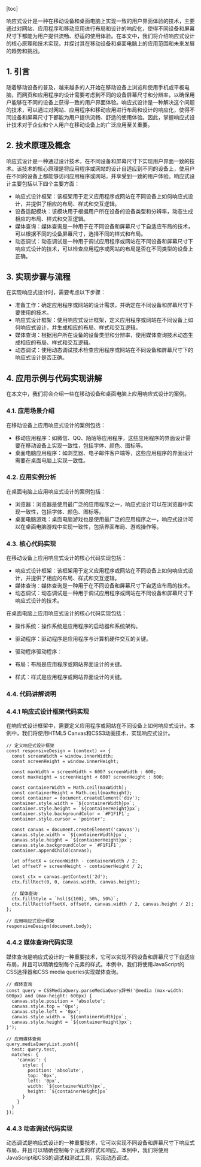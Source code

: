 
[toc]                    
                
                
响应式设计是一种在移动设备和桌面电脑上实现一致的用户界面体验的技术，主要通过对网站、应用程序和移动应用进行布局和设计的响应化，使得不同设备和屏幕尺寸下都能为用户提供流畅、舒适的使用体验。在本文中，我们将介绍响应式设计的核心原理和技术实现，并探讨其在移动设备和桌面电脑上的应用范围和未来发展的趋势和挑战。

## 1. 引言

随着移动设备的普及，越来越多的人开始在移动设备上浏览和使用手机或平板电脑，而网页和应用程序的设计需要考虑到不同的设备屏幕尺寸和分辨率，以确保用户能够在不同的设备上获得一致的用户界面体验。响应式设计是一种解决这个问题的技术，可以通过对网站、应用程序和移动应用进行布局和设计的响应化，使得不同设备和屏幕尺寸下都能为用户提供流畅、舒适的使用体验。因此，掌握响应式设计技术对于企业和个人用户在移动设备上的广泛应用至关重要。

## 2. 技术原理及概念

响应式设计是一种通过设计技术，在不同设备和屏幕尺寸下实现用户界面一致的技术。该技术的核心原理是将应用程序或网站的设计自适应到不同的设备上，使用户在不同的设备上都能够访问应用程序或网站，并享受到一致的用户体验。响应式设计主要包括以下四个主要方面：

- 响应式设计框架：该框架用于定义应用程序或网站在不同设备上如何响应式设计，并提供了相应的布局、样式和交互逻辑。
- 设备适配模块：该模块用于根据用户所在设备的设备类型和分辨率，动态生成相应的布局、样式和交互逻辑。
- 媒体查询：媒体查询是一种用于在不同设备和屏幕尺寸下自适应布局的技术，可以根据不同的设备屏幕尺寸，选择不同的样式和布局。
- 动态调试：动态调试是一种用于调试应用程序或网站在不同设备和屏幕尺寸下响应式设计的技术，可以检查应用程序或网站的布局是否在不同类型的设备上正确。

## 3. 实现步骤与流程

在实现响应式设计时，需要考虑以下步骤：

- 准备工作：确定应用程序或网站的设计需求，并确定在不同设备和屏幕尺寸下要使用的技术。
- 响应式设计框架：使用响应式设计框架，定义应用程序或网站在不同设备上如何响应式设计，并生成相应的布局、样式和交互逻辑。
- 媒体查询：根据用户所在设备的设备类型和分辨率，使用媒体查询技术动态生成相应的布局、样式和交互逻辑。
- 动态调试：使用动态调试技术检查应用程序或网站在不同设备和屏幕尺寸下的响应式设计是否正确。

## 4. 应用示例与代码实现讲解

在本文中，我们将会介绍一些在移动设备和桌面电脑上应用响应式设计的案例。

### 4.1. 应用场景介绍

在移动设备上应用响应式设计的案例包括：

- 移动应用程序：如微信、QQ、陌陌等应用程序，这些应用程序的界面设计需要在移动设备上实现一致性，包括字体、颜色、图标等。
- 桌面电脑应用程序：如浏览器、电子邮件客户端等，这些应用程序的界面设计需要在桌面电脑上实现一致性。

### 4.2. 应用实例分析

在桌面电脑上应用响应式设计的案例包括：

- 浏览器：浏览器是使用最广泛的应用程序之一，响应式设计可以在浏览器中实现一致性，包括字体、颜色、图标等。
- 桌面电脑游戏：桌面电脑游戏也是使用最广泛的应用程序之一，响应式设计可以在桌面电脑游戏中实现一致性，包括界面布局、游戏操作等。

### 4.3. 核心代码实现

在移动设备上应用响应式设计的核心代码实现包括：

- 响应式设计框架：该框架用于定义应用程序或网站在不同设备上如何响应式设计，并提供了相应的布局、样式和交互逻辑。
- 媒体查询：媒体查询是一种用于在不同设备和屏幕尺寸下自适应布局的技术。
- 动态调试：动态调试是一种用于调试应用程序或网站在不同设备和屏幕尺寸下响应式设计的技术。

在桌面电脑上应用响应式设计的核心代码实现包括：

- 操作系统：操作系统是应用程序的启动器和系统架构。
- 驱动程序：驱动程序是应用程序与计算机硬件交互的关键。
- 驱动程序驱动程序：

- 布局：布局是应用程序或网站界面设计的关键。
- 样式：样式是应用程序或网站界面设计的关键。

### 4.4. 代码讲解说明

### 4.4.1 响应式设计框架代码实现

在响应式设计框架中，需要定义应用程序或网站在不同设备上如何响应式设计。本例中，我们将使用HTML5 Canvas和CSS3动画技术，实现响应式设计。

```
// 定义响应式设计框架
const responsiveDesign = (context) => {
  const screenWidth = window.innerWidth;
  const screenHeight = window.innerHeight;

  const maxWidth = screenWidth < 600? screenWidth : 600;
  const maxHeight = screenHeight < 600? screenHeight : 600;

  const containerWidth = Math.ceil(maxWidth);
  const containerHeight = Math.ceil(maxHeight);
  const container = document.createElement('div');
  container.style.width = `${containerWidth}px`;
  container.style.height = `${containerHeight}px`;
  container.style.backgroundColor = `#F1F1F1`;
  container.style.cursor = 'pointer';

  const canvas = document.createElement('canvas');
  canvas.style.width = `${containerWidth}px`;
  canvas.style.height = `${containerHeight}px`;
  canvas.style.backgroundColor = `#F1F1F1`;
  container.appendChild(canvas);

  let offsetX = screenWidth - containerWidth / 2;
  let offsetY = screenHeight - containerHeight / 2;

  const ctx = canvas.getContext('2d');
  ctx.fillRect(0, 0, canvas.width, canvas.height);

  // 媒体查询
  ctx.fillStyle = `hsl(${100}, 50%, 50%)`;
  ctx.fillRect(offsetX, offsetY, canvas.width / 2, canvas.height / 2);
};

// 应用响应式设计框架
responsiveDesign(document.body);
```

### 4.4.2 媒体查询代码实现

媒体查询是响应式设计的一种重要技术，它可以实现不同设备和屏幕尺寸下自适应布局，并且可以精确控制每个元素的样式。本例中，我们将使用JavaScript的CSS选择器和CSS media queries实现媒体查询。

```
// 媒体查询
const query = CSSMediaQuery.parseMediaQuery辞书('@media (max-width: 600px) and (max-height: 600px) {
  canvas.style.position = 'absolute';
  canvas.style.top = '0px';
  canvas.style.left = '0px';
  canvas.style.width = `${containerWidth}px`;
  canvas.style.height = `${containerHeight}px`;
}');

// 应用媒体查询
query.mediaQueryList.push({
  test: query.test,
  matches: {
    'canvas': {
      style: {
        position: 'absolute',
        top: '0px',
        left: '0px',
        width: `${containerWidth}px`,
        height: `${containerHeight}px`
      }
    }
  }
});
```

### 4.4.3 动态调试代码实现

动态调试是响应式设计的一种重要技术，它可以实现不同设备和屏幕尺寸下响应式布局，并且可以精确控制每个元素的样式和响应。本例中，我们将使用JavaScript和CSS的调试和测试工具，实现动态调试。

